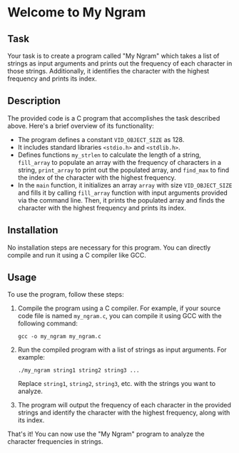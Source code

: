# Welcome to My Ngram

## Task
Your task is to create a program called "My Ngram" which takes a list of strings as input arguments and prints out the frequency of each character in those strings. Additionally, it identifies the character with the highest frequency and prints its index.

## Description
The provided code is a C program that accomplishes the task described above. Here's a brief overview of its functionality:

- The program defines a constant `VID_OBJECT_SIZE` as 128.
- It includes standard libraries `<stdio.h>` and `<stdlib.h>`.
- Defines functions `my_strlen` to calculate the length of a string, `fill_array` to populate an array with the frequency of characters in a string, `print_array` to print out the populated array, and `find_max` to find the index of the character with the highest frequency.
- In the `main` function, it initializes an array `array` with size `VID_OBJECT_SIZE` and fills it by calling `fill_array` function with input arguments provided via the command line. Then, it prints the populated array and finds the character with the highest frequency and prints its index.

## Installation
No installation steps are necessary for this program. You can directly compile and run it using a C compiler like GCC.

## Usage
To use the program, follow these steps:

1. Compile the program using a C compiler. For example, if your source code file is named `my_ngram.c`, you can compile it using GCC with the following command:
   ```
   gcc -o my_ngram my_ngram.c
   ```

2. Run the compiled program with a list of strings as input arguments. For example:
   ```
   ./my_ngram string1 string2 string3 ...
   ```
   Replace `string1`, `string2`, `string3`, etc. with the strings you want to analyze.

3. The program will output the frequency of each character in the provided strings and identify the character with the highest frequency, along with its index.

That's it! You can now use the "My Ngram" program to analyze the character frequencies in strings.